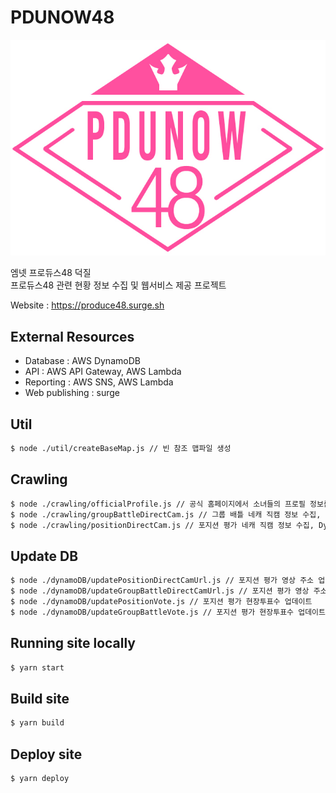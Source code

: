 # PDUNOW48

![pdunow48](public/images/og_image.jpg)

엠넷 프로듀스48 덕질  
프로듀스48 관련 현황 정보 수집 및 웹서비스 제공 프로젝트

Website : https://produce48.surge.sh

## External Resources

- Database : AWS DynamoDB
- API : AWS API Gateway, AWS Lambda
- Reporting : AWS SNS, AWS Lambda
- Web publishing : surge

## Util

```bash
$ node ./util/createBaseMap.js // 빈 참조 맵파일 생성
```

## Crawling

```bash
$ node ./crawling/officialProfile.js // 공식 홈페이지에서 소녀들의 프로필 정보를 겟, DynamoDB에 저장
$ node ./crawling/groupBattleDirectCam.js // 그룹 배틀 네캐 직캠 정보 수집, DynamoDB에 저장
$ node ./crawling/positionDirectCam.js // 포지션 평가 네캐 직캠 정보 수집, DynamoDB에 저장
```

## Update DB

```bash
$ node ./dynamoDB/updatePositionDirectCamUrl.js // 포지션 평가 영상 주소 업데이트
$ node ./dynamoDB/updateGroupBattleDirectCamUrl.js // 포지션 평가 영상 주소 업데이트
$ node ./dynamoDB/updatePositionVote.js // 포지션 평가 현장투표수 업데이트
$ node ./dynamoDB/updateGroupBattleVote.js // 포지션 평가 현장투표수 업데이트
```

## Running site locally

```bash
$ yarn start
```

## Build site

```bash
$ yarn build
```

## Deploy site

```bash
$ yarn deploy
```
